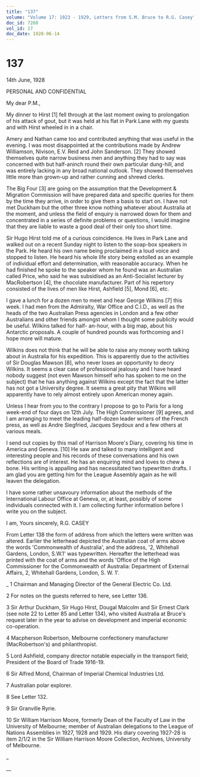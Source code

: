 ```yaml
---
title: "137"
volume: "Volume 17: 1923 - 1929, Letters from S.M. Bruce to R.G. Casey"
doc_id: 7268
vol_id: 17
doc_date: 1928-06-14
---
```


# 137

14th June, 1928

PERSONAL AND CONFIDENTIAL

My dear P.M.,

My dinner to Hirst [1] fell through at the last moment owing to prolongation of his attack of gout, but it was held at his flat in Park Lane with my guests and with Hirst wheeled in in a chair.

Amery and Nathan came too and contributed anything that was useful in the evening. I was most disappointed at the contributions made by Andrew Williamson, Nivison, E.V. Reid and John Sanderson. [2] They showed themselves quite narrow business men and anything they had to say was concerned with but half-aninch round their own particular dung-hill, and was entirely lacking in any broad national outlook. They showed themselves little more than grown-up and rather cunning and shrewd clerks.

The Big Four [3] are going on the assumption that the Development &amp; Migration Commission will have prepared data and specific queries for them by the time they arrive, in order to give them a basis to start on. I have not met Duckham but the other three know nothing whatever about Australia at the moment, and unless the field of enquiry is narrowed down for them and concentrated in a series of definite problems or questions, I would imagine that they are liable to waste a good deal of their only too short time.

Sir Hugo Hirst told me of a curious coincidence. He lives in Park Lane and walked out on a recent Sunday night to listen to the soap-box speakers in the Park. He heard his own name being proclaimed in a loud voice and stopped to listen. He heard his whole life story being extolled as an example of individual effort and determination, with reasonable accuracy. When he had finished he spoke to the speaker whom he found was an Australian called Price, who said he was subsidised as an Anti-Socialist lecturer by MacRobertson [4], the chocolate manufacturer. Part of his repertory consisted of the lives of men like Hirst, Ashfield [5], Mond [6], etc.

I gave a lunch for a dozen men to meet and hear George Wilkins [7] this week. I had men from the Admiralty, War Office and C.I.D., as well as the heads of the two Australian Press agencies in London and a few other Australians and other friends amongst whom I thought some publicity would be useful. Wilkins talked for half- an-hour, with a big map, about his Antarctic proposals. A couple of hundred pounds was forthcoming and I hope more will mature.

Wilkins does not think that he will be able to raise any money worth talking about in Australia for his expedition. This is apparently due to the activities of Sir Douglas Mawson [8], who never loses an opportunity to decry Wilkins. It seems a clear case of professional jealousy and I have heard nobody suggest (not even Mawson himself who has spoken to me on the subject) that he has anything against Wilkins except the fact that the latter has not got a University degree. It seems a great pity that Wilkins will apparently have to rely almost entirely upon American money again.

Unless I hear from you to the contrary I propose to go to Paris for a long week-end of four days on 12th July. The High Commissioner [9] agrees, and I am arranging to meet the leading half-dozen leader writers of the French press, as well as Andre Siegfried, Jacques Seydoux and a few others at various meals.

I send out copies by this mail of Harrison Moore's Diary, covering his time in America and Geneva. [10] He saw and talked to many intelligent and interesting people and his records of these conversations and his own reflections are of interest. He has an enquiring mind and loves to chew a bone. His writing is appalling and has necessitated two typewritten drafts. I am glad you are getting him for the League Assembly again as he will leaven the delegation.

I have some rather unsavoury information about the methods of the International Labour Office at Geneva, or, at least, possibly of some individuals connected with it. I am collecting further information before I write you on the subject.

I am, Yours sincerely, R.G. CASEY

From Letter 138 the form of address from which the letters were written was altered. Earlier the letterhead depicted the Australian coat of arms above the words 'Commonwealth of Australia', and the address, '2, Whitehall Gardens, London, S.W.1' was typewritten. Hereafter the letterhead was printed with the coat of arms and the words 'Office of the High Commissioner for the Commonwealth of Australia: Department of External Affairs, 2, Whitehall Gardens, London, S. W. 1'.

_ 1 Chairman and Managing Director of the General Electric Co. Ltd.

2 For notes on the guests referred to here, see Letter 136.

3 Sir Arthur Duckham, Sir Hugo Hirst, Dougal Malcolm and Sir Ernest Clark (see note 22 to Letter 85 and Letter 134), who visited Australia at Bruce's request later in the year to advise on development and imperial economic co-operation.

4 Macpherson Robertson, Melbourne confectionery manufacturer (MacRobertson's) and philanthropist.

5 Lord Ashfield, company director notable especially in the transport field; President of the Board of Trade 1916-19.

6 Sir Alfred Mond, Chairman of Imperial Chemical Industries Ltd.

7 Australian polar explorer.

8 See Letter 132.

9 Sir Granville Ryrie.

10 Sir William Harrison Moore, formerly Dean of the Faculty of Law in the University of Melbourne; member of Australian delegations to the League of Nations Assemblies in 1927, 1928 and 1929. His diary covering 1927-28 is item 2/1/2 in the Sir William Harrison Moore Collection, Archives, University of Melbourne.

_

__
